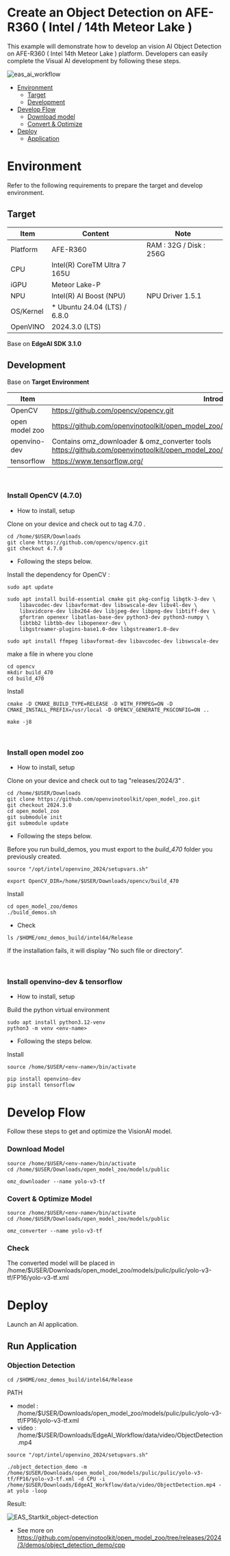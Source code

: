 # Create an Object Detection on AFE-R360 ( Intel / 14th Meteor Lake )
This example will demonstrate how to develop an vision AI Object Detection on AFE-R360 ( Intel 14th Meteor Lake ) platform.
Developers can easily complete the Visual AI development by following these steps.

![eas_ai_workflow](assets/eas_startkit_afe-r360.png)

- [Environment](#Environment)
  - [Target](#Target)
  - [Development](#Development) 
- [Develop Flow](#DevelopFlow)
  - [Download model](#DownloadModel)
  - [Convert & Optimize](#Covert_Optimize) 
- [Deploy](#Deploy)
  - [Application](#Application)

<a name="Environment"/>

# Environment
Refer to the following requirements to prepare the target and develop environment.

<a name="Target"/>

## Target
| Item | Content | Note |
| -------- | -------- | -------- |
| Platform |   AFE-R360  |   RAM : 32G / Disk : 256G   |
| CPU  |   Intel(R) CoreTM Ultra 7 165U |  |
| iGPU | Meteor Lake-P | |
| NPU | Intel(R) AI Boost (NPU) | NPU Driver 1.5.1 |
| OS/Kernel | * Ubuntu 24.04 (LTS) / 6.8.0 |  |
| OpenVINO | 2024.3.0 (LTS) | |

Base on **EdgeAI SDK 3.1.0**

<a name="Development"/>

## Development

Base on **Target Environment**

| Item | Introduction | Version |
| -------- | -------- | -------- |
| OpenCV | https://github.com/opencv/opencv.git    | 4.7.0 |
| open model zoo  | https://github.com/openvinotoolkit/open_model_zoo/tree/releases/2024/3   | 2024.3.0  |
| openvino-dev  | Contains omz_downloader & omz_converter tools<br>https://github.com/openvinotoolkit/open_model_zoo/blob/releases/2024/3/tools/model_tools/README.md  | |
| tensorflow  | https://www.tensorflow.org/   | |

<br/>

### Install OpenCV (4.7.0)
- How to install, setup

Clone on your device and check out to tag 4.7.0 .

```
cd /home/$USER/Downloads
git clone https://github.com/opencv/opencv.git
git checkout 4.7.0
```

- Following the steps below.

Install the dependency for OpenCV :
```
sudo apt update

sudo apt install build-essential cmake git pkg-config libgtk-3-dev \
    libavcodec-dev libavformat-dev libswscale-dev libv4l-dev \
    libxvidcore-dev libx264-dev libjpeg-dev libpng-dev libtiff-dev \
    gfortran openexr libatlas-base-dev python3-dev python3-numpy \
    libtbb2 libtbb-dev libopenexr-dev \
    libgstreamer-plugins-base1.0-dev libgstreamer1.0-dev

sudo apt install ffmpeg libavformat-dev libavcodec-dev libswscale-dev
```
make a file in where you clone
```
cd opencv
mkdir build_470
cd build_470
```
Install
```
cmake -D CMAKE_BUILD_TYPE=RELEASE -D WITH_FFMPEG=ON -D CMAKE_INSTALL_PREFIX=/usr/local -D OPENCV_GENERATE_PKGCONFIG=ON ..

make -j8
```
<br/>

### Install open model zoo
- How to install, setup

Clone on your device and check out to tag "releases/2024/3" .
```
cd /home/$USER/Downloads
git clone https://github.com/openvinotoolkit/open_model_zoo.git
git checkout 2024.3.0
cd open_model_zoo
git submodule init
git submodule update
```

- Following the steps below.

Before you run build_demos, you must export to the *build_470* folder you previously created.
```
source "/opt/intel/openvino_2024/setupvars.sh"
```
```
export OpenCV_DIR=/home/$USER/Downloads/opencv/build_470
```
Install
```
cd open_model_zoo/demos
./build_demos.sh
```
- Check
```
ls /$HOME/omz_demos_build/intel64/Release
```
If the installation fails, it will display ”No such file or directory”.

<br/>

### Install openvino-dev & tensorflow
- How to install, setup
  
Build the python virtual environment
```
sudo apt install python3.12-venv
python3 -m venv <env-name>
```

- Following the steps below.
  
Install
```
source /home/$USER/<env-name>/bin/activate

pip install openvino-dev
pip install tensorflow
```

<a name="DevelopFlow"/>

# Develop Flow
Follow these steps to get and optimize the VisionAI model. <br>

<a name="DownloadModel"/>

### Download Model
```
source /home/$USER/<env-name>/bin/activate
cd /home/$USER/Downloads/open_model_zoo/models/public

omz_downloader --name yolo-v3-tf
```

<a name="Covert_Optimize"/>

### Covert & Optimize Model
```
source /home/$USER/<env-name>/bin/activate
cd /home/$USER/Downloads/open_model_zoo/models/public

omz_converter --name yolo-v3-tf
```
### Check
The converted model will be placed in /home/$USER/Downloads/open_model_zoo/models/pulic/pulic/yolo-v3-tf/FP16/yolo-v3-tf.xml


<a name="Deploy"/>

# Deploy
Launch an AI application.

<a name="Application"/>

## Run Application
### Objection Detection

```
cd /$HOME/omz_demos_build/intel64/Release
```

PATH
- model : /home/$USER/Downloads/open_model_zoo/models/pulic/pulic/yolo-v3-tf/FP16/yolo-v3-tf.xml
- video : /home/$USER/Downloads/EdgeAI_Workflow/data/video/ObjectDetection.mp4

```
source "/opt/intel/openvino_2024/setupvars.sh"

./object_detection_demo -m /home/$USER/Downloads/open_model_zoo/models/pulic/pulic/yolo-v3-tf/FP16/yolo-v3-tf.xml -d CPU -i /home/$USER/Downloads/EdgeAI_Workflow/data/video/ObjectDetection.mp4 -at yolo -loop
```

Result:

![EAS_Startkit_object-detection](assets/EAS_Startkit_object-detection.png)

- See more on
https://github.com/openvinotoolkit/open_model_zoo/tree/releases/2024/3/demos/object_detection_demo/cpp

